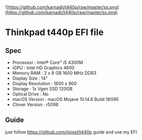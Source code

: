 ![https://github.com/karnadii/t440p/raw/master/ss.png](https://github.com/karnadii/t440p/raw/master/ss.png)
# Thinkpad t440p EFI file
## Spec
- Processor : Intel® Core™ i5 4300M
- iGPU : Intel HD Graphics 4600
- Memory RAM : 2 x 8 GB 1600 MHz DDR3
- Display Size : 14" 
- Display Resolution : 1600 x 900
- Storage : 1x Vgen SSD 120GB 
- Optical Drive : No
- macOS Version : macOS Mojave 10.14.6 Build 18G95
- Clover Version : r5098
  
## Guide
just follow https://github.com/jloisel/t440p guide and use my EFI
